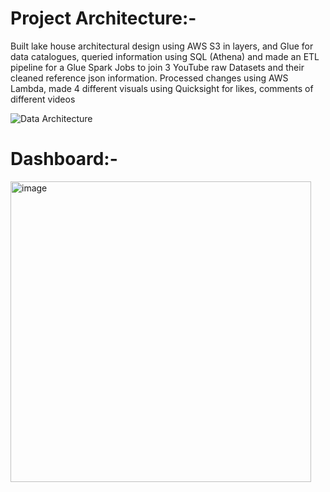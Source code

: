 # Project Architecture:-


Built lake house architectural design using AWS S3 in layers, and Glue for data catalogues, queried information using SQL (Athena) and made an ETL pipeline for a Glue Spark Jobs to join 3 YouTube raw Datasets and their cleaned reference json information. Processed changes using AWS Lambda, made 4 different visuals using Quicksight for likes, comments of different videos



![Data Architecture](https://user-images.githubusercontent.com/89546195/209451926-a813e614-5cc4-4c62-9cb4-47a86d813705.jpg)


# Dashboard:- 

<img width="481" alt="image" src="https://user-images.githubusercontent.com/89546195/211111167-183f7524-4447-4c5d-a741-4d22aa106350.png">

